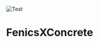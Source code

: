 ![Test](https://github.com/BAMresearch/FenicsXConcrete/blob/main/.github/workflows/push.yml/badge.svg)

# FenicsXConcrete
